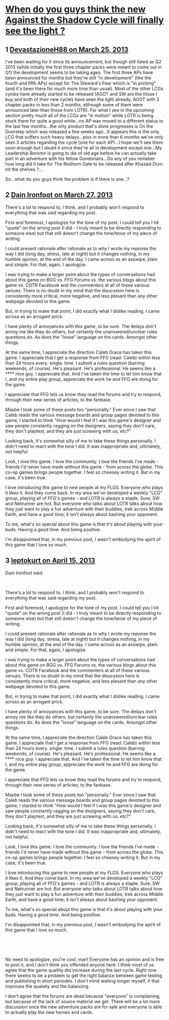 # [When do you guys think the new Against the Shadow Cycle will finally see the light ?](https://community.fantasyflightgames.com/topic/81383-when-do-you-guys-think-the-new-against-the-shadow-cycle-will-finally-see-the-light/)

## 1 [DevastazioneH88 on March 25, 2013](https://community.fantasyflightgames.com/topic/81383-when-do-you-guys-think-the-new-against-the-shadow-cycle-will-finally-see-the-light/?do=findComment&comment=777941)

I've been waiting for it since its announcement, but though still listed as Q2 2013 (while initially the first three chapter packs were meant to come out in Q1) the development seems to be taking ages. The first three APs have been announced for months but they're still "in development" (like the fourth and fifth APs) except for The Steward's Fear which is "in printing" (and it's been there for much more time than usual). Most of the other LCGs cycles have already started to be released (AGOT and SW are the those I buy and both of their new cycles have seen the light already, AGOT with 3 chapter packs in less than 2 months, although some of them were announced later than those from LOTR). For what I see in the upcoming section pretty much all of the LCGs are "in motion" while LOTR is being stuck there for quite a good while…no AP was moved to a different status in the last few months…the only product that's done progresses is On the Doorstep which was released a few weeks ago…It appears this is the only LCG that suffers such heavy delays…plus in more than 6 months we've only seen 5 articles regarding the cycle (one for each AP)…I hope we'll see them soon enough but I doubt it since they're all in development except one…My Leadership Boromir is going to die of old age before he can actually take part in an adventure with his fellow Gondorians…Do any of you remeber how long did it take for The Redhorn Gate to be released after Khazad-Dum hit the shelves ?…

So…what do you guys think the problem is if there is one…?

## 2 [Dain Ironfoot on March 27, 2013](https://community.fantasyflightgames.com/topic/81383-when-do-you-guys-think-the-new-against-the-shadow-cycle-will-finally-see-the-light/?do=findComment&comment=778758)

There's a lot to respond to, I think, and I probably won't respond to everything that was said regarding my post.

First and foremost, I apologize for the tone of my post. I could tell you I hit "quote" on the wrong post (I did - I truly meant to be directly responding to someone else) but that still doesn't change the tone/tenor of my piece of writing.

I could present rationale after rationale as to why I wrote my reponse the way I did (long day, stress, late at night) but it changes nothing, in my humble opinion, at the end of the day. I came across as an asswipe, plain and simple. For that, again, I apologize.

I was trying to make a larger point about the types of conversations had about this game on BGG vs. FFG Forums vs. the various blogs about this game vs. COTR Facebook and the commenters at all of these various venues. There is no doubt in my mind that the disucssion here is consistently more critical, more negative, and less plesant than any other webpage devoted to this game.

But, in trying to make that point, I did exactly what I dislike reading. I came across as an arrogant prick.

I have plenty of annoyances with this game, to be sure. The delays don't annoy me like they do others, but certainly the unanswered/unclear rules questions do. As does the "loose" language on the cards. Amongst other things.

At the same time, I appreciate the direction Caleb Grace has taken this game. I appreciate that I get a response from FFG (read: Caleb) within less than 24 hours every. single. time. I submit a rules question (barring weekends, of course). He's pleasant. He's professional. He seems like a **** nice guy. I appreciate that. And I've taken the time to let him know that I, and my entire play group, appreciate the work he and FFG are doing for the game.

I appreciate that FFG lets us know they read the forums and try to respond, through their new series of articles, to the fanbase.

Maybe I took some of these posts too "personally." Ever since I saw that Caleb reads the various message boards and group pages devoted to this game, I started to think "How would I feel if I was this game's designer and saw people constantly ragging on the designers, saying they don't care, they don't playtest, and they are just screwing with us, etc?"

Looking back, it's somewhat silly of me to take these things personally. I didn't need to react with the tone I did. It was inappropriate and, ultimately, not helpful.

Look, I love this game. I love the community. I love the friends I've made - friends I'd never have made without this game - from across the globe. This co-op games brings people together. I feel so cheesey writing it. But in my case, it's been true.

I love introducing this game to new people at my FLGS. Everyone who plays it likes it. And they come back. In my area we've developed a weekly "LCG" group, playing all of FFG's games - and LOTR is always a staple. Sure, SW and Netrunner are hot. But everyone who talks about LOTR talks about how they just want to play a fun adventure with their buddies, trek across Middle Earth, and have a good time; it isn't always about bashing your opponent.

To me, what's so special about this game is that it's about playing with your buds. Having a good time. And being positive.

I'm disappointed that, in my previous post, I wasn't embodying the spirit of this game that I love so much.

## 3 [leptokurt on April 15, 2013](https://community.fantasyflightgames.com/topic/81383-when-do-you-guys-think-the-new-against-the-shadow-cycle-will-finally-see-the-light/?do=findComment&comment=785054)

Dain Ironfoot said:

 

There's a lot to respond to, I think, and I probably won't respond to everything that was said regarding my post.

First and foremost, I apologize for the tone of my post. I could tell you I hit "quote" on the wrong post (I did - I truly meant to be directly responding to someone else) but that still doesn't change the tone/tenor of my piece of writing.

I could present rationale after rationale as to why I wrote my reponse the way I did (long day, stress, late at night) but it changes nothing, in my humble opinion, at the end of the day. I came across as an asswipe, plain and simple. For that, again, I apologize.

I was trying to make a larger point about the types of conversations had about this game on BGG vs. FFG Forums vs. the various blogs about this game vs. COTR Facebook and the commenters at all of these various venues. There is no doubt in my mind that the disucssion here is consistently more critical, more negative, and less plesant than any other webpage devoted to this game.

But, in trying to make that point, I did exactly what I dislike reading. I came across as an arrogant prick.

I have plenty of annoyances with this game, to be sure. The delays don't annoy me like they do others, but certainly the unanswered/unclear rules questions do. As does the "loose" language on the cards. Amongst other things.

At the same time, I appreciate the direction Caleb Grace has taken this game. I appreciate that I get a response from FFG (read: Caleb) within less than 24 hours every. single. time. I submit a rules question (barring weekends, of course). He's pleasant. He's professional. He seems like a **** nice guy. I appreciate that. And I've taken the time to let him know that I, and my entire play group, appreciate the work he and FFG are doing for the game.

I appreciate that FFG lets us know they read the forums and try to respond, through their new series of articles, to the fanbase.

Maybe I took some of these posts too "personally." Ever since I saw that Caleb reads the various message boards and group pages devoted to this game, I started to think "How would I feel if I was this game's designer and saw people constantly ragging on the designers, saying they don't care, they don't playtest, and they are just screwing with us, etc?"

Looking back, it's somewhat silly of me to take these things personally. I didn't need to react with the tone I did. It was inappropriate and, ultimately, not helpful.

Look, I love this game. I love the community. I love the friends I've made - friends I'd never have made without this game - from across the globe. This co-op games brings people together. I feel so cheesey writing it. But in my case, it's been true.

I love introducing this game to new people at my FLGS. Everyone who plays it likes it. And they come back. In my area we've developed a weekly "LCG" group, playing all of FFG's games - and LOTR is always a staple. Sure, SW and Netrunner are hot. But everyone who talks about LOTR talks about how they just want to play a fun adventure with their buddies, trek across Middle Earth, and have a good time; it isn't always about bashing your opponent.

To me, what's so special about this game is that it's about playing with your buds. Having a good time. And being positive.

I'm disappointed that, in my previous post, I wasn't embodying the spirit of this game that I love so much.

 

 

No need to apologize, you're cool, man! Everyone has an opinion and is free to post it, and I don't think you offended anyone here. I think most of us agree that the game qualitiy did increase during the last cycle. Right now there seems to be a problem to get the right balance between game testing and publishing in short periodes. I don't mind waiting longer myself, if that improves the qualatiy and the balancing.

I don't agree that the forums are dead because "everyone" is complaining, but because of the lack of source material we get. There will be a lot more discussion once the new adventure packs are for sale and everyone is able to actually play the new heroes and cards.


